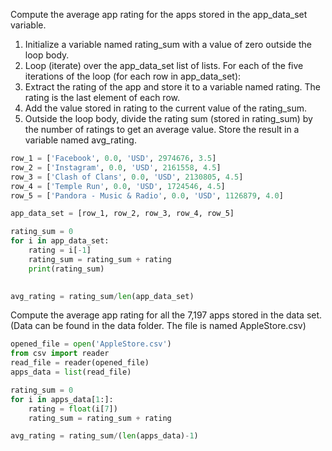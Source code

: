 Compute the average app rating for the apps stored in the app_data_set variable.

1. Initialize a variable named rating_sum with a value of zero outside the loop body.
2. Loop (iterate) over the app_data_set list of lists. For each of the five iterations of the loop (for each row in app_data_set):
3. Extract the rating of the app and store it to a variable named rating. The rating is the last element of each row.
4. Add the value stored in rating to the current value of the rating_sum.
5. Outside the loop body, divide the rating sum (stored in rating_sum) by the number of ratings to get an average value. Store the result in a variable named avg_rating.

```python
row_1 = ['Facebook', 0.0, 'USD', 2974676, 3.5]
row_2 = ['Instagram', 0.0, 'USD', 2161558, 4.5]
row_3 = ['Clash of Clans', 0.0, 'USD', 2130805, 4.5]
row_4 = ['Temple Run', 0.0, 'USD', 1724546, 4.5]
row_5 = ['Pandora - Music & Radio', 0.0, 'USD', 1126879, 4.0]

app_data_set = [row_1, row_2, row_3, row_4, row_5]

rating_sum = 0
for i in app_data_set:
    rating = i[-1]
    rating_sum = rating_sum + rating
    print(rating_sum)
    

avg_rating = rating_sum/len(app_data_set)    
```


Compute the average app rating for all the 7,197 apps stored in the data set.
(Data can be found in the data folder. The file is named AppleStore.csv)

```python
opened_file = open('AppleStore.csv')
from csv import reader
read_file = reader(opened_file)
apps_data = list(read_file)

rating_sum = 0
for i in apps_data[1:]:
    rating = float(i[7])
    rating_sum = rating_sum + rating

avg_rating = rating_sum/(len(apps_data)-1)
```
